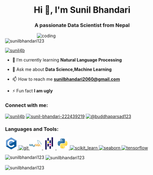 <h1 align="center">Hi 👋, I'm Sunil Bhandari</h1>
<h3 align="center">A passionate Data Scientist from Nepal</h3>
<img align="right"alt="coding"width="400"src="https://www.google.com/url?sa=i&url=https%3A%2F%2Fgiphy.com%2Fexplore%2Fjava-developer&psig=AOvVaw0fOkiE6csLpwW7zZL-OYtr&ust=1722709719659000&source=images&cd=vfe&opi=89978449&ved=0CBAQjRxqFwoTCMj40ZD41ocDFQAAAAAdAAAAABAE"

<p align="left"> <img src="https://komarev.com/ghpvc/?username=sunilbhandari123&label=Profile%20views&color=0e75b6&style=flat" alt="sunilbhandari123" /> </p>

<p align="left"> <a href="https://twitter.com/sunil4b" target="blank"><img src="https://img.shields.io/twitter/follow/sunil4b?logo=twitter&style=for-the-badge" alt="sunil4b" /></a> </p>

- 🌱 I’m currently learning **Natural Language Processing**

- 💬 Ask me about **Data Science,Machine Learning**

- 📫 How to reach me **sunilbhandari2060@gmail.com**

- ⚡ Fun fact **I am ugly**

<h3 align="left">Connect with me:</h3>
<p align="left">
<a href="https://twitter.com/sunil4b" target="blank"><img align="center" src="https://raw.githubusercontent.com/rahuldkjain/github-profile-readme-generator/master/src/images/icons/Social/twitter.svg" alt="sunil4b" height="30" width="40" /></a>
<a href="https://linkedin.com/in/sunil-bhandari-222439219" target="blank"><img align="center" src="https://raw.githubusercontent.com/rahuldkjain/github-profile-readme-generator/master/src/images/icons/Social/linked-in-alt.svg" alt="sunil-bhandari-222439219" height="30" width="40" /></a>
<a href="https://medium.com/@buddhaparsad123" target="blank"><img align="center" src="https://raw.githubusercontent.com/rahuldkjain/github-profile-readme-generator/master/src/images/icons/Social/medium.svg" alt="@buddhaparsad123" height="30" width="40" /></a>
</p>

<h3 align="left">Languages and Tools:</h3>
<p align="left"> <a href="https://www.cprogramming.com/" target="_blank" rel="noreferrer"> <img src="https://raw.githubusercontent.com/devicons/devicon/master/icons/c/c-original.svg" alt="c" width="40" height="40"/> </a> <a href="https://git-scm.com/" target="_blank" rel="noreferrer"> <img src="https://www.vectorlogo.zone/logos/git-scm/git-scm-icon.svg" alt="git" width="40" height="40"/> </a> <a href="https://www.mysql.com/" target="_blank" rel="noreferrer"> <img src="https://raw.githubusercontent.com/devicons/devicon/master/icons/mysql/mysql-original-wordmark.svg" alt="mysql" width="40" height="40"/> </a> <a href="https://pandas.pydata.org/" target="_blank" rel="noreferrer"> <img src="https://raw.githubusercontent.com/devicons/devicon/2ae2a900d2f041da66e950e4d48052658d850630/icons/pandas/pandas-original.svg" alt="pandas" width="40" height="40"/> </a> <a href="https://www.python.org" target="_blank" rel="noreferrer"> <img src="https://raw.githubusercontent.com/devicons/devicon/master/icons/python/python-original.svg" alt="python" width="40" height="40"/> </a> <a href="https://scikit-learn.org/" target="_blank" rel="noreferrer"> <img src="https://upload.wikimedia.org/wikipedia/commons/0/05/Scikit_learn_logo_small.svg" alt="scikit_learn" width="40" height="40"/> </a> <a href="https://seaborn.pydata.org/" target="_blank" rel="noreferrer"> <img src="https://seaborn.pydata.org/_images/logo-mark-lightbg.svg" alt="seaborn" width="40" height="40"/> </a> <a href="https://www.tensorflow.org" target="_blank" rel="noreferrer"> <img src="https://www.vectorlogo.zone/logos/tensorflow/tensorflow-icon.svg" alt="tensorflow" width="40" height="40"/> </a> </p>

<p><img align="left" src="https://github-readme-stats.vercel.app/api/top-langs?username=sunilbhandari123&show_icons=true&locale=en&layout=compact" alt="sunilbhandari123" /></p>

<p>&nbsp;<img align="center" src="https://github-readme-stats.vercel.app/api?username=sunilbhandari123&show_icons=true&locale=en" alt="sunilbhandari123" /></p>

<p><img align="center" src="https://github-readme-streak-stats.herokuapp.com/?user=sunilbhandari123&" alt="sunilbhandari123" /></p>

